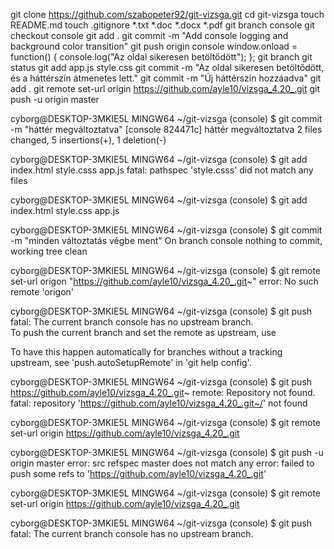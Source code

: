 git clone https://github.com/szabopeter92/git-vizsga.git
cd git-vizsga
touch README.md
touch .gitignore
*.txt
*.doc
*.docx
*.pdf
git branch console
git checkout console
git add .
git commit -m "Add console logging and background color transition"
git push origin console
window.onload = function() {
  console.log("Az oldal sikeresen betöltődött");
};
git branch
git status
git add app.js style.css
git commit -m "Az oldal sikeresen betöltődött, és a háttérszín átmenetes lett."
git commit -m "Új háttérszín hozzáadva"
git add .
git remote set-url origin https://github.com/ayle10/vizsga_4.20_.git
git push -u origin master

cyborg@DESKTOP-3MKIE5L MINGW64 ~/git-vizsga (console)
$ git commit -m "háttér megváltoztatva"
[console 824471c] háttér megváltoztatva
 2 files changed, 5 insertions(+), 1 deletion(-)

cyborg@DESKTOP-3MKIE5L MINGW64 ~/git-vizsga (console)
$ git add index.html style.csss app.js
fatal: pathspec 'style.csss' did not match any files

cyborg@DESKTOP-3MKIE5L MINGW64 ~/git-vizsga (console)
$ git add index.html style.css app.js

cyborg@DESKTOP-3MKIE5L MINGW64 ~/git-vizsga (console)
$ git commit -m "minden változtatás végbe ment"
On branch console
nothing to commit, working tree clean

cyborg@DESKTOP-3MKIE5L MINGW64 ~/git-vizsga (console)
$ git remote set-url origon "https://github.com/ayle10/vizsga_4.20_.git~"
error: No such remote 'origon'

cyborg@DESKTOP-3MKIE5L MINGW64 ~/git-vizsga (console)
$ git push
fatal: The current branch console has no upstream branch.        
To push the current branch and set the remote as upstream, use   



To have this happen automatically for branches without a tracking
upstream, see 'push.autoSetupRemote' in 'git help config'.       


cyborg@DESKTOP-3MKIE5L MINGW64 ~/git-vizsga (console)
$ git push https://github.com/ayle10/vizsga_4.20_.git~
remote: Repository not found.
fatal: repository 'https://github.com/ayle10/vizsga_4.20_.git~/' not found

cyborg@DESKTOP-3MKIE5L MINGW64 ~/git-vizsga (console)
$ git remote set-url origin https://github.com/ayle10/vizsga_4.20_.git

cyborg@DESKTOP-3MKIE5L MINGW64 ~/git-vizsga (console)
$ git push -u origin master
error: src refspec master does not match any
error: failed to push some refs to 'https://github.com/ayle10/vizsga_4.20_.git'

cyborg@DESKTOP-3MKIE5L MINGW64 ~/git-vizsga (console)
$ git remote set-url origin https://github.com/ayle10/vizsga_4.20_.git

cyborg@DESKTOP-3MKIE5L MINGW64 ~/git-vizsga (console)
$ git push
fatal: The current branch console has no upstream branch.